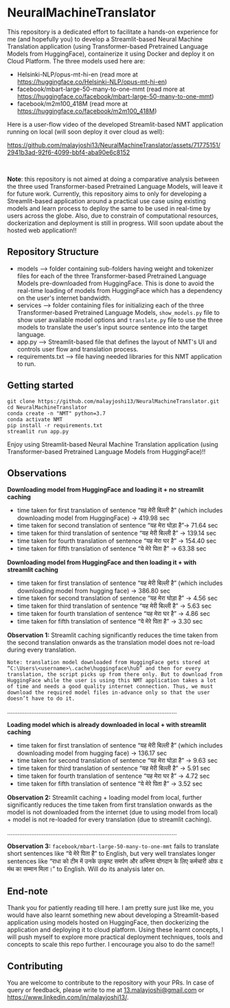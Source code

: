 # NeuralMachineTranslator

This repository is a dedicated effort to facilitate a hands-on experience for me (and hopefully you) to develop a Streamlit-based Neural Machine Translation application (using Transformer-based Pretrained Language Models from HuggingFace), containerize it using Docker and deploy it on Cloud Platform. The three models used here are: 
- Helsinki-NLP/opus-mt-hi-en (read more at https://huggingface.co/Helsinki-NLP/opus-mt-hi-en)
- facebook/mbart-large-50-many-to-one-mmt (read more at https://huggingface.co/facebook/mbart-large-50-many-to-one-mmt)
- facebook/m2m100_418M (read more at https://huggingface.co/facebook/m2m100_418M)

Here is a user-flow video of the developed Streamlit-based NMT application running on local (will soon deploy it over cloud as well):<br>

https://github.com/malayjoshi13/NeuralMachineTranslator/assets/71775151/2941b3ad-92f6-4099-bbf4-aba90e6c8152

<br>

**Note**: this repository is not aimed at doing a comparative analysis between the three used Transformer-based Pretrained Language Models, will leave it for future work. Currently, this repository aims to only for developing a Streamlit-based application around a practical use case using existing models and learn process to deploy the same to be used in real-time by users across the globe. Also, due to constrain of computational resources, dockerization and deployment is still in progress. Will soon update about the hosted web application!! 

## Repository Structure

- models --> folder containing sub-folders having weight and tokenizer files for each of the three Transformer-based Pretrained Language Models pre-downloaded from HuggingFace. This is done to avoid the real-time loading of models from HuggingFace which has a dependency on the user's internet bandwidth.
- services --> folder containing files for initializing each of the three Transformer-based Pretrained Language Models, `show_models.py` file to show user available model options and `translate.py` file to use the three models to translate the user's input source sentence into the target language.
- app.py --> Streamlit-based file that defines the layout of NMT's UI and controls user flow and translation process.
- requirements.txt --> file having needed libraries for this NMT application to run.

## Getting started

```
git clone https://github.com/malayjoshi13/NeuralMachineTranslator.git
cd NeuralMachineTranslator
conda create -n "NMT" python=3.7
conda activate NMT
pip install -r requirements.txt
streamlit run app.py
```

Enjoy using Streamlit-based Neural Machine Translation application (using Transformer-based Pretrained Language Models from HuggingFace)!!

## Observations 

**Downloading model from HuggingFace and loading it + no streamlit caching**
- time taken for first translation of sentence “यह मेरी बिल्ली है” (which includes downloading model from HuggingFace) → 419.98 sec
- time taken for second translation of sentence “यह मेरा घोड़ा है”→ 71.64 sec
- time taken for third translation of sentence “यह मेरी बिल्ली है” → 139.14 sec
- time taken for fourth translation of sentence “यह मेरा घर है” → 154.40 sec
- time taken for fifth translation of sentence “ये मेरे पिता है” → 63.38 sec

**Downloading model from HuggingFace and then loading it + with streamlit caching**
- time taken for first translation of sentence “यह मेरी बिल्ली है” (which includes downloading model from hugging face) → 386.80 sec
- time taken for second translation of sentence “यह मेरा घोड़ा है” → 4.56 sec
- time taken for third translation of sentence “यह मेरी बिल्ली है” → 5.63 sec
- time taken for fourth translation of sentence “यह मेरा घर है” → 4.86 sec
- time taken for fifth translation of sentence “ये मेरे पिता है” → 3.30 sec

**Observation 1:** Streamlit caching significantly reduces the time taken from the second translation onwards as the translation model does not re-load during every translation. 

```Note: translation model downloaded from HuggingFace gets stored at “C:\Users\<username>\.cache\huggingface\hub” and then for every translation, the script picks up from there only. But to download from HuggingFace while the user is using this NMT application takes a lot of time and needs a good quality internet connection. Thus, we must download the required model files in-advance only so that the user doesn’t have to do it.```

..................................................................................................

**Loading model which is already downloaded in local + with streamlit caching**
- time taken for first translation of sentence “यह मेरी बिल्ली है” (which includes downloading model from hugging face) → 136.17 sec
- time taken for second translation of sentence “यह मेरा घोड़ा है” → 9.63 sec
- time taken for third translation of sentence “यह मेरी बिल्ली है” → 5.91 sec
- time taken for fourth translation of sentence “यह मेरा घर है” → 4.72 sec
- time taken for fifth translation of sentence “ये मेरे पिता है” → 3.52 sec

**Observation 2:** Streamlit caching + loading model from local, further significantly reduces the time taken from first translation onwards as the model is not downloaded from the internet (due to using model from local) + model is not re-loaded for every translation (due to streamlit caching).

..................................................................................................

**Observation 3:** ```facebook/mbart-large-50-many-to-one-mmt``` fails to translate short sentences like “ये मेरे पिता है” to English, but very well translates longer sentences like “राधा को टीम में उनके उत्कृष्ट समर्पण और अभिनव योगदान के लिए कर्मचारी ऑफ द मंथ का सम्मान मिला।” to English. Will do its analysis later on.

## End-note
Thank you for patiently reading till here. I am pretty sure just like me, you would have also learnt something new about developing a Streamlit-based application using models hosted on HuggingFace, then dockerizing the application and deploying it to cloud platform. Using these learnt concepts, I will push myself to explore more practical deployment techniques, tools and concepts to scale this repo further. I encourage you also to do the same!!

## Contributing
You are welcome to contribute to the repository with your PRs. In case of query or feedback, please write to me at 13.malayjoshi@gmail.com or https://www.linkedin.com/in/malayjoshi13/.
